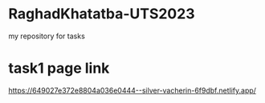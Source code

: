 # RaghadKhatatba-UTS2023
my repository for tasks
 # task1 page link
 https://649027e372e8804a036e0444--silver-vacherin-6f9dbf.netlify.app/

